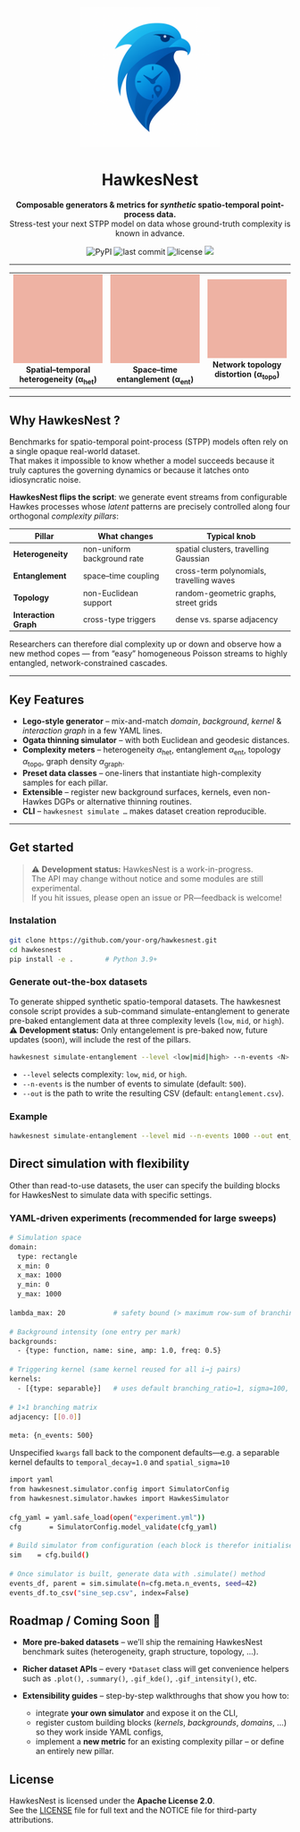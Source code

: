 <!-- ────────────────────────── Hero ─────────────────────────── -->
<p align="center">
  <!-- replace with an actual logo asset if you have one -->
  <img src="assets/logo.png" alt="logo" width="250"/>
</p>

<h1 align="center">HawkesNest</h1>

<p align="center">
  <b>Composable generators &amp; metrics for <i>synthetic</i> spatio-temporal
     point-process data.</b><br/>
  Stress-test your next STPP model on data whose ground-truth complexity is
  known in advance.
</p>

<!-- Badges -->
<p align="center">
  <img src="https://img.shields.io/pypi/v/hawkesnest?color=blue" alt="PyPI"/>
  <img src="https://img.shields.io/github/last-commit/your-org/hawkesnest" alt="last commit"/>
  <img src="https://img.shields.io/github/license/your-org/hawkesnest" alt="license"/>
  <img src="https://img.shields.io/badge/python-3.9%2B-blue?logo=python"/>
</p>

---

<!-- Pillar GIF overview -->
<table align="center">
  <tr>
    <td align="center">
      <img src="assets/gifs/ent_evolution_evolution.gif" width="250"/>
      <br/>
      <strong>Spatial–temporal<br/>heterogeneity&nbsp;(α<sub>het</sub>)</strong>
    </td>
    <td align="center">
      <img src="assets/gifs/hetero_evolution_evolution.gif" width="250"/>
      <br/>
      <strong>Space–time<br/>entanglement&nbsp;(α<sub>ent</sub>)</strong>
    </td>
    <td align="center">
      <img src="assets/gifs/topo_evolution_evolution.gif" width="250"/>
      <br/>
      <strong>Network topology<br/>distortion&nbsp;(α<sub>topo</sub>)</strong>
    </td>
  </tr>
</table>


---
## Why HawkesNest ?

Benchmarks for spatio-temporal point-process (STPP) models often rely on a
single opaque real-world dataset.  
That makes it impossible to know whether a model succeeds because it truly
captures the governing dynamics or because it latches onto idiosyncratic noise.

**HawkesNest flips the script**: we generate event streams from configurable
Hawkes processes whose *latent* patterns are precisely controlled along four
orthogonal *complexity pillars*:

| Pillar | What changes | Typical knob |
| ------ | ------------ | ------------ |
| **Heterogeneity** | non-uniform background rate | spatial clusters, travelling Gaussian |
| **Entanglement**  | space–time coupling | cross-term polynomials, travelling waves |
| **Topology**      | non-Euclidean support | random-geometric graphs, street grids |
| **Interaction Graph** | cross-type triggers | dense vs. sparse adjacency |

Researchers can therefore dial complexity up or down and observe how a new
method copes — from “easy” homogeneous Poisson streams to highly entangled,
network-constrained cascades.

---

## Key Features

* **Lego-style generator** – mix-and-match *domain*, *background*, *kernel* &
  *interaction graph* in a few YAML lines.
* **Ogata thinning simulator** – with both Euclidean and geodesic distances.
* **Complexity meters** – heterogeneity $\alpha_{\text{het}}$, entanglement
  $\alpha_{\text{ent}}$, topology $\alpha_{\text{topo}}$, graph density
  $\alpha_{\text{graph}}$.
* **Preset data classes** – one-liners that instantiate high-complexity samples
  for each pillar.
* **Extensible** – register new background surfaces, kernels, even
  non-Hawkes DGPs or alternative thinning routines.
* **CLI** – `hawkesnest simulate …` makes dataset creation reproducible.

---

## Get started  <!-- still under active development -->

> ⚠️ **Development status:** HawkesNest is a work-in-progress.  
> The API may change without notice and some modules are still experimental.  
> If you hit issues, please open an issue or PR—feedback is welcome!

### Instalation

```bash
git clone https://github.com/your-org/hawkesnest.git
cd hawkesnest
pip install -e .        # Python 3.9+
```

### Generate out-the-box datasets
To generate shipped synthetic spatio-temporal datasets. The hawkesnest console script provides a sub-command simulate-entanglement to generate pre-baked entanglement data at three complexity levels (`low`, `mid`, or `high`).
⚠️ **Development status:** Only entangelement is pre-baked now, future updates (soon), will include the rest of the pillars.

```bash
hawkesnest simulate-entanglement --level <low|mid|high> --n-events <N> --out <path.csv>
```

 - `--level` selects complexity: `low`, `mid`, or `high`.
 - `--n-events` is the number of events to simulate (default: `500`).
 - `--out` is the path to write the resulting CSV (default: `entanglement.csv`).

 ### Example 
 ```bash
 hawkesnest simulate-entanglement --level mid --n-events 1000 --out ent_mid.csv
```

## Direct simulation with flexibility
Other than read-to-use datasets, the user can specify the building blocks for HawkesNest to simulate data with specific settings. 

### YAML‑driven experiments (recommended for large sweeps)

```bash
# Simulation space
domain:
  type: rectangle
  x_min: 0
  x_max: 1000
  y_min: 0
  y_max: 1000

lambda_max: 20            # safety bound (> maximum row‑sum of branching)

# Background intensity (one entry per mark)
backgrounds:
  - {type: function, name: sine, amp: 1.0, freq: 0.5}

# Triggering kernel (same kernel reused for all i→j pairs)
kernels:
  - [{type: separable}]   # uses default branching_ratio=1, sigma=100, decay=1.0

# 1×1 branching matrix
adjacency: [[0.0]]

meta: {n_events: 500}
```
Unspecified `kwargs` fall back to the component defaults—e.g. a separable kernel defaults to `temporal_decay=1.0` and `spatial_sigma=10`

```bash
import yaml
from hawkesnest.simulator.config import SimulatorConfig
from hawkesnest.simulator.hawkes import HawkesSimulator

cfg_yaml = yaml.safe_load(open("experiment.yml"))
cfg       = SimulatorConfig.model_validate(cfg_yaml)

# Build simulator from configuration (each block is therefor initialised and built)
sim    = cfg.build()

# Once simulator is built, generate data with .simulate() method
events_df, parent = sim.simulate(n=cfg.meta.n_events, seed=42)
events_df.to_csv("sine_sep.csv", index=False)
```
## Roadmap / Coming Soon  🚀

- **More pre-baked datasets** – we’ll ship the remaining HawkesNest benchmark suites (heterogeneity, graph structure, topology, …).

- **Richer dataset APIs** – every `*Dataset` class will get convenience helpers such as `.plot()`, `.summary()`, `.gif_kde()`, `.gif_intensity()`, etc.

- **Extensibility guides** – step-by-step walkthroughs that show you how to:
  - integrate **your own simulator** and expose it on the CLI,
  - register custom building blocks (*kernels*, *backgrounds*, *domains*, …) so they work inside YAML configs,
  - implement a **new metric** for an existing complexity pillar – or define an entirely new pillar.

## License

HawkesNest is licensed under the **Apache License 2.0**.  
See the [LICENSE](./LICENSE) file for full text and the NOTICE file for third-party attributions.

